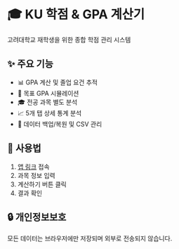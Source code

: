 # 🎓 KU 학점 & GPA 계산기

고려대학교 재학생을 위한 종합 학점 관리 시스템

## ✨ 주요 기능
- 📊 GPA 계산 및 졸업 요건 추적
- 🎯 목표 GPA 시뮬레이션
- 🎓 전공 과목 별도 분석
- 📈 5개 탭 상세 통계 분석
- 💾 데이터 백업/복원 및 CSV 관리

## 🚀 사용법
1. [앱 링크](https://ku-gpa-calculator-sinzes.streamlit.app) 접속
2. 과목 정보 입력
3. 계산하기 버튼 클릭
4. 결과 확인

## 🔒 개인정보보호
모든 데이터는 브라우저에만 저장되며 외부로 전송되지 않습니다.
